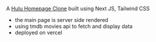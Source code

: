 A [Hulu Homepage Clone](https://hulu-next-delta.vercel.app/) built using Next JS, Tailwind CSS

- the main page is server side rendered
- using tmdb movies api to fetch and display data
- deployed on vercel

